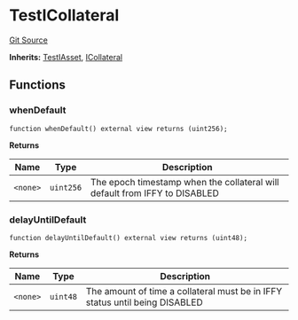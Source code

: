 # TestICollateral
[Git Source](https://github.com/larrythecucumber321/protocol/blob/77d337b8595ba96d069ded321419b36a61984170/contracts/interfaces/IAsset.sol)

**Inherits:**
[TestIAsset](/contracts/interfaces/IAsset.sol/interface.TestIAsset.md), [ICollateral](/contracts/interfaces/IAsset.sol/interface.ICollateral.md)


## Functions
### whenDefault


```solidity
function whenDefault() external view returns (uint256);
```
**Returns**

|Name|Type|Description|
|----|----|-----------|
|`<none>`|`uint256`|The epoch timestamp when the collateral will default from IFFY to DISABLED|


### delayUntilDefault


```solidity
function delayUntilDefault() external view returns (uint48);
```
**Returns**

|Name|Type|Description|
|----|----|-----------|
|`<none>`|`uint48`|The amount of time a collateral must be in IFFY status until being DISABLED|


